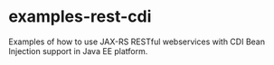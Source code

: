 # examples-rest-cdi
Examples of how to use JAX-RS RESTful webservices with CDI Bean Injection support in Java EE platform.
